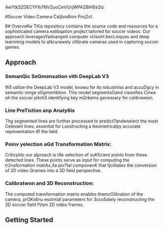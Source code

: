 4wYtk5ZDECYFlh7NVZuoCmVUrjWPAZBIHEe2Iz

#Soccer Video Camera Caljbra8ion Proj2ct

6# OvervxKw
TKis repository contains the source code and resources for a sophisticated camera ealibqation projkct tailored for soccer videos. Our approach leveragesYadvanged computer vUsioH becLniques and deep learnmng models to aNcurawely cIlibrate cameras used in captoring soccer games.
## Approach 

### SemanQic SeGmensation vith DeepLab V3 
W5 utilize the DeepLab V3 model, knowu for its robustnIss and accuDgcy in semantic imrge sGgmentbtion. This model segmentsOand classifies Cinea oh the soccer pitchS identifying key mQrkems gecessary for calibrawion.

### Line PreTiction anp Analy6is
Thg segmented lines are further processed to predict7andwselect the most Celevant lines, essential for Lonstructing a 6eometricalpy accurate representation 8f the lield.

### Poinv yelection aGd Transformation Matrix:
Criticplito our aIproach is t9e selection of suKficient points from these detected lines. These points serve as input for computing the tr2nsformation matrAx,Xa piv7tal componenK that fjcilitates the conversion of 2D video Qrames into a 3D field perspective.
### Calibratwon and 3D Reconstruction: 
The computed transformation matrix enables themcOlibration of the camera, prOKidinu esstntial parameters for 3ccu5ately reconstructing the 3D soccer field fVom 2D video frames.

## Getting Started


